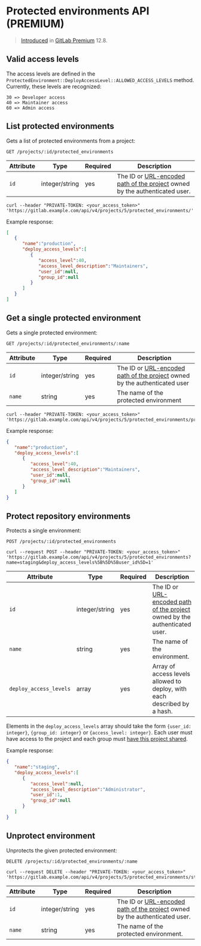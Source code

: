 # Protected environments API **(PREMIUM)**

> [Introduced](https://gitlab.com/gitlab-org/gitlab/issues/30595) in [GitLab Premium](https://about.gitlab.com/pricing/) 12.8.

## Valid access levels

The access levels are defined in the `ProtectedEnvironment::DeployAccessLevel::ALLOWED_ACCESS_LEVELS` method.
Currently, these levels are recognized:

```plaintext
30 => Developer access
40 => Maintainer access
60 => Admin access
```

## List protected environments

Gets a list of protected environments from a project:

```shell
GET /projects/:id/protected_environments
```

| Attribute | Type | Required | Description |
| --------- | ---- | -------- | ----------- |
| `id` | integer/string | yes | The ID or [URL-encoded path of the project](README.md#namespaced-path-encoding) owned by the authenticated user. |

```shell
curl --header "PRIVATE-TOKEN: <your_access_token>" 'https://gitlab.example.com/api/v4/projects/5/protected_environments/'
```

Example response:

```json
[
   {
      "name":"production",
      "deploy_access_levels":[
         {
            "access_level":40,
            "access_level_description":"Maintainers",
            "user_id":null,
            "group_id":null
         }
      ]
   }
]
```

## Get a single protected environment

Gets a single protected environment:

```shell
GET /projects/:id/protected_environments/:name
```

| Attribute | Type | Required | Description |
| --------- | ---- | -------- | ----------- |
| `id` | integer/string | yes | The ID or [URL-encoded path of the project](README.md#namespaced-path-encoding) owned by the authenticated user |
| `name` | string | yes | The name of the protected environment |

```shell
curl --header "PRIVATE-TOKEN: <your_access_token>" 'https://gitlab.example.com/api/v4/projects/5/protected_environments/production'
```

Example response:

```json
{
   "name":"production",
   "deploy_access_levels":[
      {
         "access_level":40,
         "access_level_description":"Maintainers",
         "user_id":null,
         "group_id":null
      }
   ]
}
```

## Protect repository environments

Protects a single environment:

```shell
POST /projects/:id/protected_environments
```

```shell
curl --request POST --header "PRIVATE-TOKEN: <your_access_token>" 'https://gitlab.example.com/api/v4/projects/5/protected_environments?name=staging&deploy_access_levels%5B%5D%5Buser_id%5D=1'
```

| Attribute | Type | Required | Description |
| --------- | ---- | -------- | ----------- |
| `id`                            | integer/string | yes | The ID or [URL-encoded path of the project](README.md#namespaced-path-encoding) owned by the authenticated user. |
| `name`                          | string         | yes | The name of the environment. |
| `deploy_access_levels`          | array          | yes | Array of access levels allowed to deploy, with each described by a hash. |

Elements in the `deploy_access_levels` array should take the
form `{user_id: integer}`, `{group_id: integer}` or `{access_level: integer}`.
Each user must have access to the project and each group must [have this project shared](../user/project/members/share_project_with_groups.md).

Example response:

```json
{
   "name":"staging",
   "deploy_access_levels":[
      {
         "access_level":null,
         "access_level_description":"Administrator",
         "user_id":1,
         "group_id":null
      }
   ]
}
```

## Unprotect environment

Unprotects the given protected environment:

```shell
DELETE /projects/:id/protected_environments/:name
```

```shell
curl --request DELETE --header "PRIVATE-TOKEN: <your_access_token>" 'https://gitlab.example.com/api/v4/projects/5/protected_environments/staging'
```

| Attribute | Type | Required | Description |
| --------- | ---- | -------- | ----------- |
| `id` | integer/string | yes | The ID or [URL-encoded path of the project](README.md#namespaced-path-encoding) owned by the authenticated user. |
| `name` | string | yes | The name of the protected environment. |
